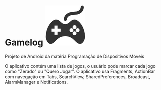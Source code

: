 # Gamelog ![Logo](https://github.com/matheusrangel/gamelog/blob/master/Gamelog/res/drawable-hdpi/joystick.png "Gamelog Logo")
Projeto de Android da matéria Programação de Dispositivos Móveis

O aplicativo contém uma lista de jogos, o usuário pode marcar cada jogo como "Zerado" ou "Quero Jogar".
O aplicativo usa Fragments, ActionBar com navegação em Tabs, SearchView, SharedPreferences, Broadcast, AlarmManager e Notifications.
